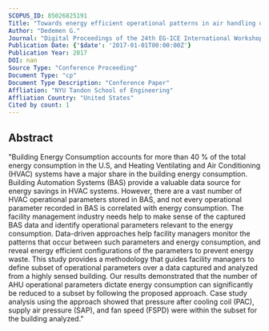 ```yaml
---
SCOPUS_ID: 85026825191
Title: "Towards energy efficient operational patterns in air handling units in highly sensed buildings"
Author: "Dedemen G."
Journal: "Digital Proceedings of the 24th EG-ICE International Workshop on Intelligent Computing in Engineering 2017"
Publication Date: {'$date': '2017-01-01T00:00:00Z'}
Publication Year: 2017
DOI: nan
Source Type: "Conference Proceeding"
Document Type: "cp"
Document Type Description: "Conference Paper"
Affliation: "NYU Tandon School of Engineering"
Affliation Country: "United States"
Cited by count: 1
---
```


## Abstract
"Building Energy Consumption accounts for more than 40 % of the total energy consumption in the U.S, and Heating Ventilating and Air Conditioning (HVAC) systems have a major share in the building energy consumption. Building Automation Systems (BAS) provide a valuable data source for energy savings in HVAC systems. However, there are a vast number of HVAC operational parameters stored in BAS, and not every operational parameter recorded in BAS is correlated with energy consumption. The facility management industry needs help to make sense of the captured BAS data and identify operational parameters relevant to the energy consumption. Data-driven approaches help facility managers monitor the patterns that occur between such parameters and energy consumption, and reveal energy efficient configurations of the parameters to prevent energy waste. This study provides a methodology that guides facility managers to define subset of operational parameters over a data captured and analyzed from a highly sensed building. Our results demonstrated that the number of AHU operational parameters dictate energy consumption can significantly be reduced to a subset by following the proposed approach. Case study analysis using the approach showed that pressure after cooling coil (PAC), supply air pressure (SAP), and fan speed (FSPD) were within the subset for the building analyzed."
